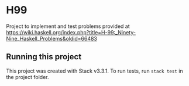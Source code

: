 # H99

Project to implement and test problems provided at https://wiki.haskell.org/index.php?title=H-99:_Ninety-Nine_Haskell_Problems&oldid=66483

## Running this project

This project was created with Stack v3.3.1. To run tests, run `stack test` in the project folder.
